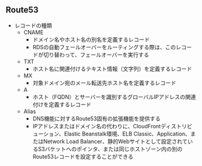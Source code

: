 ## Route53
- レコードの種類
    - CNAME
        - ドメイン名やホスト名の別名を定義するレコード
        - RDSの自動フェールオーバーをルーティングする際は、このレコードが切り替わって、フェールオーバーを実行する
    - TXT
        - ホスト名に関連付けるテキスト情報（文字列）を定義するレコード
    - MX
        - 対象ドメイン宛のメール転送先ホスト名を定義するレコード
    - A
        - ホスト（FQDN）とサーバーを識別するグローバルIPアドレスの関連付けを定義するレコード
    - Alias
        - DNS機能に対するRoute53固有の拡張機能を提供する
        - IPアドレスまたはドメイン名の代わりに、CloudFrontディストリビューション、Elastic Beanstalk環境、ELB Classic、Application、またはNetwork Load Balancer、静的Webサイトとして設定されているS3バケットへのポインタ、または同じホストゾーン内の別のRoute53レコードを設定することができる